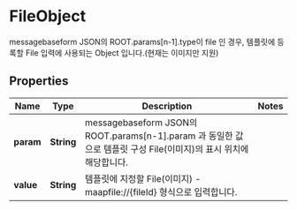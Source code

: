 

# FileObject

messagebaseform JSON의 ROOT.params[n-1].type이 file 인 경우, 템플릿에 등록할 File 입력에 사용되는 Object 입니다.(현재는 이미지만 지원) 

## Properties

| Name | Type | Description | Notes |
|------------ | ------------- | ------------- | -------------|
|**param** | **String** | messagebaseform JSON의 ROOT.params[n-1].param 과 동일한 값으로 템플릿 구성 File(이미지)의 표시 위치에 해당합니다. |  |
|**value** | **String** | 템플릿에 지정할 File(이미지) - maapfile://{fileId} 형식으로 입력합니다. |  |



